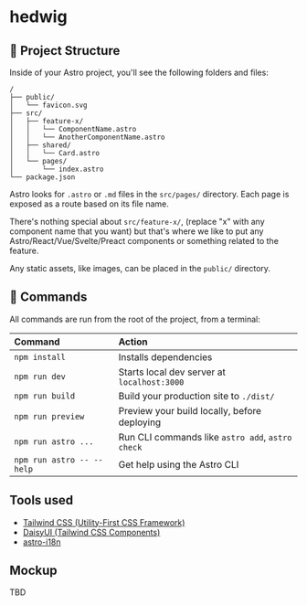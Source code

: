 # hedwig

## 🚀 Project Structure

Inside of your Astro project, you'll see the following folders and files:

```
/
├── public/
│   └── favicon.svg
├── src/
│   ├── feature-x/
│   │   └── ComponentName.astro
│   │   └── AnotherComponentName.astro 
│   ├── shared/
│   │   └── Card.astro
│   └── pages/
│       └── index.astro
└── package.json
```

Astro looks for `.astro` or `.md` files in the `src/pages/` directory. Each page is exposed as a route based on its file name.

There's nothing special about `src/feature-x/`, (replace "x" with any component name that you want)  but that's where we like to put any Astro/React/Vue/Svelte/Preact components or something related to the feature.

Any static assets, like images, can be placed in the `public/` directory.

## 🧞 Commands

All commands are run from the root of the project, from a terminal:

| Command                   | Action                                           |
| :------------------------ | :----------------------------------------------- |
| `npm install`             | Installs dependencies                            |
| `npm run dev`             | Starts local dev server at `localhost:3000`      |
| `npm run build`           | Build your production site to `./dist/`          |
| `npm run preview`         | Preview your build locally, before deploying     |
| `npm run astro ...`       | Run CLI commands like `astro add`, `astro check` |
| `npm run astro -- --help` | Get help using the Astro CLI                     |

## Tools used

- [Tailwind CSS (Utility-First CSS Framework)](https://tailwindcss.com/)
- [DaisyUI (Tailwind CSS Components)](https://daisyui.com/)
- [astro-i18n](https://github.com/yassinedoghri/astro-i18next)

## Mockup

TBD